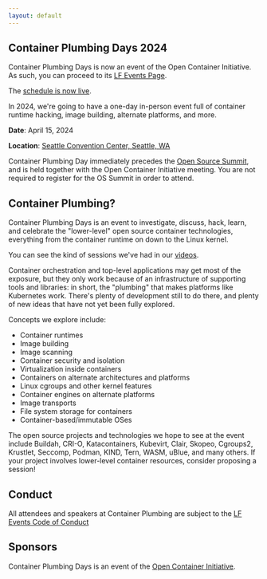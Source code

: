 ```yaml
---
layout: default
---
```


## Container Plumbing Days 2024

Container Plumbing Days is now an event of the Open Container Initiative.  As such, you can proceed to its [LF Events Page](https://events.linuxfoundation.org/container-plumbing-days/).

The [schedule is now live](https://events.linuxfoundation.org/container-plumbing-days/program/schedule/).

In 2024, we're going to have a one-day in-person event full of container runtime hacking, image building, alternate platforms, and more.  

**Date**: April 15, 2024

**Location**: [Seattle Convention Center, Seattle, WA](https://events.linuxfoundation.org/container-plumbing-days/attend/venue-travel/)

Container Plumbing Day immediately precedes the [Open Source Summit](https://events.linuxfoundation.org/open-source-summit-north-america/), and is held together with the Open Container Initiative meeting.  You are not required to register for the OS Summit in order to attend.

## Container Plumbing?

Container Plumbing Days is an event to investigate, discuss, hack, learn, and celebrate the "lower-level" open source container technologies, everything from the container runtime on down to the Linux kernel.

You can see the kind of sessions we've had in our [videos](/videos).

Container orchestration and top-level applications may get most of the exposure, but they only work because of an infrastructure of supporting tools and libraries: in short, the "plumbing" that makes platforms like Kubernetes work.  There's plenty of development still to do there, and plenty of new ideas that have not yet been fully explored.

Concepts we explore include:

* Container runtimes
* Image building
* Image scanning
* Container security and isolation
* Virtualization inside containers
* Containers on alternate architectures and platforms
* Linux cgroups and other kernel features
* Container engines on alternate platforms
* Image transports
* File system storage for containers
* Container-based/immutable OSes

The open source projects and technologies we hope to see at the event include Buildah, CRI-O, Katacontainers, Kubevirt, Clair, Skopeo, Cgroups2, Krustlet, Seccomp, Podman, KIND, Tern, WASM, uBlue, and many others.  If your project involves lower-level container resources, consider proposing a session!

## Conduct

All attendees and speakers at Container Plumbing are subject to the [LF Events Code of Conduct](https://events.linuxfoundation.org/about/code-of-conduct/)

## Sponsors

Container Plumbing Days is an event of the [Open Container Initiative](https://opencontainers.org/).
